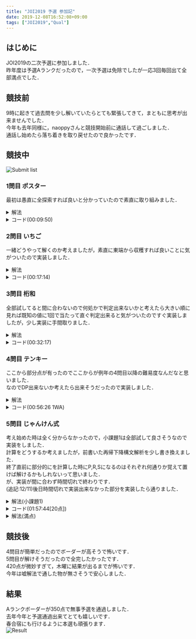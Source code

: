 ```yaml
---
title: "JOI2019 予選 参加記"
date: 2019-12-08T16:52:08+09:00
tags: ["JOI2019","Qual"]
---
```

## はじめに

JOI2019の二次予選に参加しました．  
昨年度は予選Aランクだったので，一次予選は免除でしたが一応3回毎回出て全部満点でした．  

## 競技前

9時に起きて過去問を少し解いていたらとても緊張してきて，まともに思考が出来ませんでした．  
今年も去年同様に，naoppyさんと競技開始前に通話して過ごしました．  
通話し始めたら落ち着きを取り戻せたので良かったです．  

## 競技中

![Submit list](/images/joi2019_qual_submitlist.jpg)

### 1問目 ポスター

最初は愚直に全探索すれば良いと分かっていたので素直に取り組みました．  

<details><summary>解法</summary>
0,90,180,270度回転させた場合それぞれで不一致数を数えてそれに回転にかかる時間を足して最も小さい物が答えです．  
</details>

<details><summary>コード(00:09:50)</summary>

```cpp
#include <bits/stdc++.h>
using namespace std;
using i64 = long long;

int main()
{
  i64 n;
  cin >> n;
  vector<string> s(n), t(n);
  for (i64 i = 0; i < n; i++)
    cin >> s[i];
  for (i64 i = 0; i < n; i++)
    cin >> t[i];
  i64 ans[4] = {0, 1, 2, 1};
  for (i64 i = 0; i < n; i++)
    for (i64 j = 0; j < n; j++)
    {
      if (s[i][j] != t[i][j])
        ans[0]++;
      if (s[j][n - i - 1] != t[i][j])
        ans[1]++;
      if (s[n - i - 1][n - j - 1] != t[i][j])
        ans[2]++;
      if (s[n - j - 1][i] != t[i][j])
        ans[3]++;
    }
  cout << min({ans[0], ans[1], ans[2], ans[3]}) << endl;
  return 0;
}
```

</details>

### 2問目 いちご

一緒どうやって解くのか考えましたが，素直に東端から収穫すれば良いことに気がついたので実装しました．  

<details><summary>解法</summary>
東端まで移動する時間と東端のいちごが収穫出来る時間の大きい方を取り，西に進みながら隣の苺からの移動時間と収穫可能時間の大きい方を取り続けます．  
</details>

<details><summary>コード(00:17:14)</summary>

```cpp
#include <bits/stdc++.h>
using namespace std;
using i64 = long long;

int main()
{
  i64 n;
  cin >> n;
  vector<pair<i64, i64>> s(n);
  for (i64 i = 0; i < n; i++)
    cin >> s[i].first >> s[i].second;
  sort(s.begin(), s.end());
  i64 ans = max(s[n - 1].first, s[n - 1].first);
  for (i64 i = n - 2; 0 <= i; i--)
    ans = max(ans + s[i + 1].first - s[i].first, s[i].second);
  cout << ans + s[0].first << endl;
  return 0;
}
```

</details>

### 3問目 桁和

全部試してると間に合わないので何処かで判定出来ないかと考えたら大きい順に見れば既知の値に1回で当たって直ぐ判定出来ると気がついたのですぐ実装しましたが，少し実装に手間取りました．  

<details><summary>解法</summary>
大きい数から順に試して行くと，一回桁和を足すと必ず大きくなるため，必ず探索済みの物を見ます．  
なので，既に探索済みの物はNに出来るか覚えておき，桁和を1回足したものがNに出来る数であれば答えに1加算します．  
</details>

<details><summary>コード(00:32:17)</summary>

```cpp
#include <bits/stdc++.h>
using namespace std;
using i64 = long long;

i64 sum(i64 n)
{
  i64 ret = 0;
  while (n)
  {
    ret += n % 10;
    n = n / 10;
  }
  return ret;
}

int main()
{
  i64 n;
  cin >> n;
  i64 ans = 0;
  vector<i64> ok(n + 1, -1);
  ok[n] = 1;
  for (i64 i = n; 1 <= i; i--)
  {
    i64 t = i;
    while (t + sum(t) <= n)
    {
      if (ok[t + sum(t)] == 0)
      {
        ok[t] = 0;
        break;
      }
      if (ok[t + sum(t)] == 1)
      {
        ok[t] = 1;
        break;
      }
      t += sum(t);
    }
    if (ok[i] == 1)
      ans++;
    else
      ok[i] = 0;
  }
  cout << ans << endl;
  return 0;
}
```

</details>

### 4問目 テンキー

ここから部分点が有ったのでここからが例年の4問目以降の難易度なんだなと思いました．  
なのでDP出来ないか考えたら出来そうだったので実装しました．  

<details><summary>解法</summary>
dp[i][j]:= 最後にjを押したときのMで割った余りがiの数の最小手数を求めて，更新が発生しなくなるまで繰り返します．  
するとmin(dp[R][i],0<=i<=9)が答えです．  
</details>

<details><summary>コード(00:56:26 1WA)</summary>

```cpp
#include <bits/stdc++.h>
using namespace std;
using i64 = long long;

i64 mov[10][10] = {{1, 2, 3, 4, 3, 4, 5, 4, 5, 6},
                   {2, 1, 2, 3, 2, 3, 4, 3, 4, 5},
                   {3, 2, 1, 2, 3, 2, 3, 4, 3, 4},
                   {4, 3, 2, 1, 4, 3, 2, 5, 4, 3},
                   {3, 2, 3, 4, 1, 2, 3, 2, 3, 4},
                   {4, 3, 2, 3, 2, 1, 2, 3, 2, 3},
                   {5, 4, 3, 2, 3, 2, 1, 4, 3, 2},
                   {4, 3, 4, 5, 2, 3, 4, 1, 2, 3},
                   {5, 4, 3, 4, 3, 2, 3, 2, 1, 2},
                   {6, 5, 4, 3, 4, 3, 2, 3, 2, 1}};

int main()
{
  i64 m, r;
  cin >> m >> r;
  vector<vector<i64>> dp(m, vector<i64>(10, 1e18));
  dp[0][0] = 0;
  while (true)
  {
    bool ok = true;
    for (i64 i = 0; i < m; i++)
      for (i64 j = 0; j < 10; j++)
        for (i64 k = 0; k < 10; k++)
          if (dp[i][k] + mov[k][j] < dp[(i * 10 + j) % m][j])
          {
            dp[(i * 10 + j) % m][j] = dp[i][k] + mov[k][j];
            ok = false;
          }
    if (ok)
      break;
  }
  i64 ans = 1e18;
  for (i64 i = 0; i < 10; i++)
    ans = min(ans, dp[r][i]);
  cout << ans << endl;
  return 0;
}
```

</details>

### 5問目 じゃんけん式

考え始めた時は全く分からなかったので，小課題1は全部試して良さそうなので実装をしました．  
計算をどうするか考えましたが，前書いた再帰下降構文解析を少し書き換えました．  
終了直前に部分的にを計算した時にP,R,Sになるのはそれぞれ何通りか覚えて置けば解けるかもしれないって思いました．  
が、実装が間に合わず時間切れで終わりです．  
(追記:12/11)後日時間切れで実装出来なかった部分を実装したら通りました．  

<details><summary>解法(小課題1)</summary>
?を全てRPSの何れかに置き換えた物を全て試します。
</details>

<details><summary>コード(01:57:44[20点])</summary>

```cpp
#include <bits/stdc++.h>
using namespace std;
using i64 = long long;

int expr(string &s, int &i);
int term(string &s, int &i);
int factor(string &s, int &i);
int number(string &s, int &i);

int expr(string &s, int &i)
{
  int val = term(s, i);
  while (s[i] == '+' || s[i] == '-')
  {
    char op = s[i];
    i++;
    int val2 = term(s, i);
    if (op == '+')
    {
      if (val == val2)
        val = val;
      else if (val == 0 && val2 == 1)
        val = 0;
      else if (val == 0 && val2 == 2)
        val = 2;
      else if (val == 1 && val2 == 0)
        val = 0;
      else if (val == 1 && val2 == 2)
        val = 1;
      else if (val == 2 && val2 == 0)
        val = 2;
      else if (val == 2 && val2 == 1)
        val = 1;
    }
    else
    {
      if (val == val2)
        val = val;
      else if (val == 0 && val2 == 1)
        val = 1;
      else if (val == 0 && val2 == 2)
        val = 0;
      else if (val == 1 && val2 == 0)
        val = 1;
      else if (val == 1 && val2 == 2)
        val = 2;
      else if (val == 2 && val2 == 0)
        val = 0;
      else if (val == 2 && val2 == 1)
        val = 2;
    }
  }
  return val;
}

int term(string &s, int &i)
{
  int val = factor(s, i);
  while (s[i] == '*' || s[i] == '/')
  {
    char op = s[i];
    i++;
    int val2 = factor(s, i);
    if (op == '*')
    {
      if (val == val2)
        val = val;
      else if (val == 0 && val2 == 1)
        val = 2;
      else if (val == 0 && val2 == 2)
        val = 1;
      else if (val == 1 && val2 == 0)
        val = 2;
      else if (val == 1 && val2 == 2)
        val = 0;
      else if (val == 2 && val2 == 0)
        val = 1;
      else if (val == 2 && val2 == 1)
        val = 0;
    }
  }
  return val;
}

int factor(string &s, int &i)
{
  if (isdigit(s[i]))
    return number(s, i);
  i++;
  int ret = expr(s, i);
  i++;
  return ret;
}

int number(string &s, int &i)
{
  int n = s[i++] - '0';
  while (isdigit(s[i]))
    n = n * 10 + s[i++] - '0';
  return n;
}

vector<string> all;

i64 create(i64 now, string s, i64 fin)
{
  if (now == fin + 1)
  {
    all.push_back(s);
    return 0;
  }
  if (s[now] != '?')
    create(now + 1, s, fin);
  else
    for (i64 i = 0; i < 3; i++)
    {
      s[now] = ('0' + i);
      create(now + 1, s, fin);
    }
  return 0;
}

int main()
{
  i64 n;
  string s, e;
  cin >> n >> s >> e;
  for (i64 i = 0; i < n; i++)
    if (s[i] == 'R')
      s[i] = '0';
    else if (s[i] == 'S')
      s[i] = '1';
    else if (s[i] == 'P')
      s[i] = '2';
  create(0, s, n);
  i64 ans = 0;
  i64 c = (e == "R" ? 0 : (e == "S" ? 1 : 2));
  for (string i : all)
  {
    int t = 0;
    i64 v = expr(i, t);
    if (v == c)
      ans++;
  }
  cout << ans << endl;
  return 0;
}
```

</details>

<details><summary>解法(満点)</summary>
それぞれの計算結果をRSPの通り数を持って行います．  

<details><summary>コード(時間外)</summary>

```cpp
#include <bits/stdc++.h>
using namespace std;
using i64 = long long;

const i64 MOD = 1e9 + 7;

vector<i64> expr(string &s, int &i);
vector<i64> term(string &s, int &i);
vector<i64> factor(string &s, int &i);
vector<i64> number(string &s, int &i);

vector<i64> expr(string &s, int &i)
{
  vector<i64> val = term(s, i);
  while (s[i] == '+' || s[i] == '-')
  {
    char op = s[i];
    i++;
    vector<i64> val2 = term(s, i), tmp(3);
    if (op == '+')
    {
      tmp[0] = (val[0] * val2[0] + val[0] * val2[1] + val[1] * val2[0]) % MOD;
      tmp[1] = (val[1] * val2[1] + val[1] * val2[2] + val[2] * val2[1]) % MOD;
      tmp[2] = (val[2] * val2[2] + val[0] * val2[2] + val[2] * val2[0]) % MOD;
    }
    else
    {
      tmp[0] = (val[0] * val2[0] + val[0] * val2[2] + val[2] * val2[0]) % MOD;
      tmp[1] = (val[1] * val2[1] + val[0] * val2[1] + val[1] * val2[0]) % MOD;
      tmp[2] = (val[2] * val2[2] + val[1] * val2[2] + val[2] * val2[1]) % MOD;
    }
    val = tmp;
  }
  return val;
}

vector<i64> term(string &s, int &i)
{
  vector<i64> val = factor(s, i);
  while (s[i] == '*' || s[i] == '/')
  {
    char op = s[i];
    i++;
    vector<i64> val2 = factor(s, i), tmp(3);
    if (op == '*')
    {
      tmp[0] = (val[0] * val2[0] + val[1] * val2[2] + val[2] * val2[1]) % MOD;
      tmp[1] = (val[1] * val2[1] + val[0] * val2[2] + val[2] * val2[0]) % MOD;
      tmp[2] = (val[2] * val2[2] + val[0] * val2[1] + val[1] * val2[0]) % MOD;
    }
    val = tmp;
  }
  return val;
}

vector<i64> factor(string &s, int &i)
{
  if (isdigit(s[i]))
    return number(s, i);
  i++;
  vector<i64> ret = expr(s, i);
  i++;
  return ret;
}

vector<i64> number(string &s, int &i)
{
  i++;
  if (s[i - 1] == '0')
    return {1, 0, 0};
  if (s[i - 1] == '1')
    return {0, 1, 0};
  if (s[i - 1] == '2')
    return {0, 0, 1};
  return {1, 1, 1};
}

int main()
{
  i64 n;
  string s, e;
  cin >> n >> s >> e;
  for (i64 i = 0; i < n; i++)
    if (s[i] == 'R')
      s[i] = '0';
    else if (s[i] == 'S')
      s[i] = '1';
    else if (s[i] == 'P')
      s[i] = '2';
    else if (s[i] == '?')
      s[i] = '3';
  i64 c = (e == "R" ? 0 : (e == "S" ? 1 : 2));
  int t = 0;
  vector<i64> ans = expr(s, t);
  cout << ans[c] << endl;
  return 0;
}
```

</details>
</details>

## 競技後

4問目が簡単だったのでボーダーが高そうで怖いです．  
5問目が解けそうだったので全完したかったです．  
420点が微妙すぎて，木曜に結果が出るまでが怖いです．  
今年は嘘解法で通した物が無さそうで安心しました．  

## 結果

Aランクボーダーが350点で無事予選を通過しました．  
去年今年と予選通過出来てとても嬉しいです．  
春合宿にも行けるように本選も頑張ります．  
![Result](/images/joi2019_qual_result.jpg)
